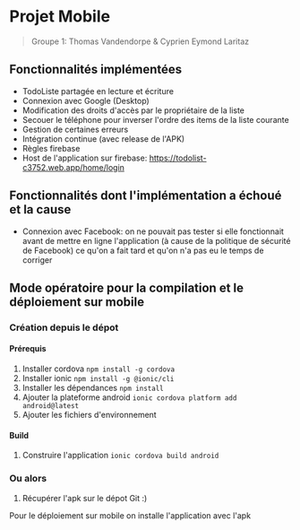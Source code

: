 # Projet Mobile

> Groupe 1: Thomas Vandendorpe & Cyprien Eymond Laritaz

## Fonctionnalités implémentées

* TodoListe partagée en lecture et écriture
* Connexion avec Google (Desktop)
* Modification des droits d'accès par le propriétaire de la liste
* Secouer le téléphone pour inverser l'ordre des items de la liste courante
* Gestion de certaines erreurs
* Intégration continue (avec release de l'APK)
* Règles firebase
* Host de l'application sur firebase: https://todolist-c3752.web.app/home/login

## Fonctionnalités dont l'implémentation a échoué et la cause

* Connexion avec Facebook: on ne pouvait pas tester si elle fonctionnait avant de mettre en ligne l'application (à cause de la politique de sécurité de Facebook) ce qu'on a fait tard et qu'on n'a pas eu le temps de corriger

## Mode opératoire pour la compilation et le déploiement sur mobile

### Création depuis le dépot

#### Prérequis
1. Installer cordova `npm install -g cordova`
2. Installer ionic `npm install -g @ionic/cli`
3. Installer les dépendances `npm install`
4. Ajouter la plateforme android `ionic cordova platform add android@latest`
5. Ajouter les fichiers d'environnement

#### Build
1. Construire l'application `ionic cordova build android`

### Ou alors

1. Récupérer l'apk sur le dépot Git :)

Pour le déploiement sur mobile on installe l'application avec l'apk
